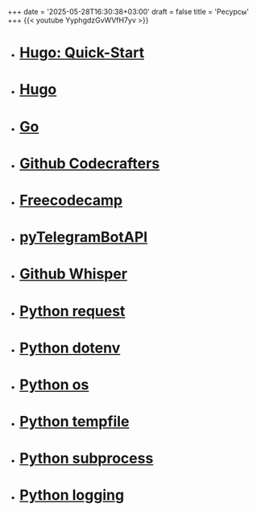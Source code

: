 +++
date = '2025-05-28T16:30:38+03:00'
draft = false
title = 'Ресурсы'
+++
{{< youtube YyphgdzGvWVfH7yv >}}
* # [**Hugo**: Quick-Start](https://gohugo.io/getting-started/quick-start/)
<!--more-->
* # [**Hugo**](https://gohugo.io/installation/windows/)
* # [**Go**](https://gohugo.io/installation/windows/)
* # [**Github Codecrafters**](https://github.com/codecrafters-io/build-your-own-x)
* # [**Freecodecamp**](https://www.freecodecamp.org/news/how-to-create-a-telegram-bot-using-python/)
* # [**pyTelegramBotAPI**](https://pytba.readthedocs.io/ru/latest/index.html)
* # [**Github Whisper**](https://github.com/openai/whisper)
* # [**Python request**](https://requests.readthedocs.io/en/latest/index.html)
* # [**Python dotenv**](https://www.dotenv.org/docs/languages/python.html)
* # [**Python os**](https://docs.python.org/3/library/os.html)
* # [**Python tempfile**](https://docs.python.org/3/library/tempfile.html)
* # [**Python subprocess**](https://docs.python.org/3/library/subprocess.html)
* # [**Python logging**](https://docs.python.org/3/library/logging.html)